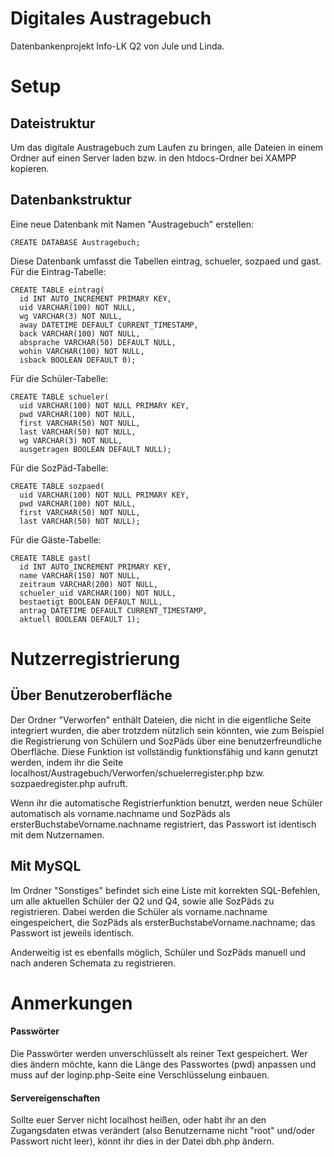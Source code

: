# Digitales Austragebuch

Datenbankenprojekt Info-LK Q2 von Jule und Linda.

# Setup
## Dateistruktur
Um das digitale Austragebuch zum Laufen zu bringen, alle Dateien in einem Ordner auf einen Server laden bzw. in den htdocs-Ordner bei XAMPP kopieren.

## Datenbankstruktur
Eine neue Datenbank mit Namen "Austragebuch" erstellen:
``` MySQL
CREATE DATABASE Austragebuch;
```
Diese Datenbank umfasst die Tabellen eintrag, schueler, sozpaed und gast.
Für die Eintrag-Tabelle:
```MySQL
CREATE TABLE eintrag(
  id INT AUTO_INCREMENT PRIMARY KEY,
  uid VARCHAR(100) NOT NULL,
  wg VARCHAR(3) NOT NULL,
  away DATETIME DEFAULT CURRENT_TIMESTAMP,
  back VARCHAR(100) NOT NULL,
  absprache VARCHAR(50) DEFAULT NULL,
  wohin VARCHAR(100) NOT NULL,
  isback BOOLEAN DEFAULT 0);
```
Für die Schüler-Tabelle:
```MySQL
CREATE TABLE schueler(
  uid VARCHAR(100) NOT NULL PRIMARY KEY,
  pwd VARCHAR(100) NOT NULL,
  first VARCHAR(50) NOT NULL,
  last VARCHAR(50) NOT NULL,
  wg VARCHAR(3) NOT NULL,
  ausgetragen BOOLEAN DEFAULT NULL);
```
Für die SozPäd-Tabelle:
```MySQL
CREATE TABLE sozpaed(
  uid VARCHAR(100) NOT NULL PRIMARY KEY,
  pwd VARCHAR(100) NOT NULL,
  first VARCHAR(50) NOT NULL,
  last VARCHAR(50) NOT NULL);
```
Für die Gäste-Tabelle:
```MySQL
CREATE TABLE gast(
  id INT AUTO_INCREMENT PRIMARY KEY,
  name VARCHAR(150) NOT NULL,
  zeitraum VARCHAR(200) NOT NULL,
  schueler_uid VARCHAR(100) NOT NULL,
  bestaetigt BOOLEAN DEFAULT NULL,
  antrag DATETIME DEFAULT CURRENT_TIMESTAMP,
  aktuell BOOLEAN DEFAULT 1);
```

# Nutzerregistrierung

## Über Benutzeroberfläche
Der Ordner "Verworfen" enthält Dateien, die nicht in die eigentliche Seite integriert wurden, die aber trotzdem nützlich sein könnten, wie zum Beispiel die Registrierung von Schülern und SozPäds über eine benutzerfreundliche Oberfläche. Diese Funktion ist vollständig funktionsfähig und kann genutzt werden, indem ihr die Seite localhost/Austragebuch/Verworfen/schuelerregister.php bzw. sozpaedregister.php aufruft.

Wenn ihr die automatische Registrierfunktion benutzt, werden neue Schüler automatisch als vorname.nachname und SozPäds als ersterBuchstabeVorname.nachname registriert, das Passwort ist identisch mit dem Nutzernamen.

## Mit MySQL
Im Ordner "Sonstiges" befindet sich eine Liste mit korrekten SQL-Befehlen, um alle aktuellen Schüler der Q2 und Q4, sowie alle SozPäds zu registrieren. Dabei werden die Schüler als vorname.nachname eingespeichert, die SozPäds als ersterBuchstabeVorname.nachname; das Passwort ist jeweils identisch.

Anderweitig ist es ebenfalls möglich, Schüler und SozPäds manuell und nach anderen Schemata zu registrieren.

# Anmerkungen
#### Passwörter
Die Passwörter werden unverschlüsselt als reiner Text gespeichert. Wer dies ändern möchte, kann die Länge des Passwortes (pwd) anpassen und muss auf der loginp.php-Seite eine Verschlüsselung einbauen.

#### Servereigenschaften
Sollte euer Server nicht localhost heißen, oder habt ihr an den Zugangsdaten etwas verändert (also Benutzername nicht "root" und/oder Passwort nicht leer), könnt ihr dies in der Datei dbh.php ändern.
